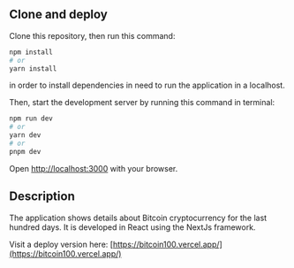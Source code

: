 ## Clone and deploy

Clone this repository, then run this command:

```bash
npm install
# or
yarn install
```
in order to install dependencies in need to run the application in a localhost.

Then, start the development server by running this command in terminal:

```bash
npm run dev
# or
yarn dev
# or
pnpm dev
```

Open [http://localhost:3000](http://localhost:3000) with your browser.

## Description

The application shows details about Bitcoin cryptocurrency for the last hundred days.
It is developed in React using the NextJs framework.

Visit a deploy version here: [https://bitcoin100.vercel.app/](https://bitcoin100.vercel.app/)
